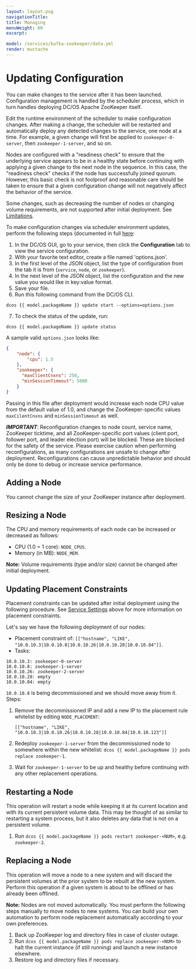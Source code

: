 ```yaml
---
layout: layout.pug
navigationTitle:
title: Managing
menuWeight: 60
excerpt:

model: /services/kafka-zookeeper/data.yml
render: mustache
---
```


<!-- Imported from git@github.com:mesosphere/dcos-zookeeper.git:update-docs -->

<a name="updating-configuration"></a>
# Updating Configuration
You can make changes to the service after it has been launched. Configuration management is handled by the scheduler process, which in turn handles deploying DC/OS Apache ZooKeeper itself.

Edit the runtime environment of the scheduler to make configuration changes. After making a change, the scheduler will be restarted and automatically deploy any detected changes to the service, one node at a time. For example, a given change will first be applied to `zookeeper-0-server`, then `zookeeper-1-server`, and so on.

Nodes are configured with a "readiness check" to ensure that the underlying service appears to be in a healthy state before continuing with applying a given change to the next node in the sequence. In this case, the "readiness check" checks if the node has successfully joined quorum. However, this basic check is not foolproof and reasonable care should be taken to ensure that a given configuration change will not negatively affect the behavior of the service.

Some changes, such as decreasing the number of nodes or changing volume requirements, are not supported after initial deployment. See [Limitations](#limitations).

To make configuration changes via scheduler environment updates, perform the following steps (documented in full [here](/1.9/deploying-services/config-universe-service/):

1. In the DC/OS GUI, go to your service, then click the **Configuration** tab to view the service configuration.
2. With your favorite text editor, create a file named 'options.json'.
3. In the first level of the JSON object, list the type of configuration from the tab it is from (`service`, `node`, or `zookeeper`).
4. In the next level of the JSON object, list the configuration and the new value you would like in key:value format.
5. Save your file.
6. Run this following command from the DC/OS CLI.

```
dcos {{ model.packageName }} update start --options=options.json
```

7. To check the status of the update, run:

```
dcos {{ model.packageName }} update status
```

A sample valid `options.json` looks like:
```json
{
    "node": {
        "cpu": 1.5
    },
    "zookeeper": {
      "maxClientCnxns": 250,
      "minSessionTimeout": 5000
    }
}
```

Passing in this file after deployment would increase each node CPU value from the default value of 1.0, and change the ZooKeeper-specific values `maxCilentCnxns` and `minSessionTimeout` as well.

***IMPORTANT***: Reconfiguration changes to node count, service name, ZooKeeper ticktime, and all ZooKeeper-specific port values (client port, follower port, and leader election port) will be blocked. These are blocked for the safety of the service. Please exercise caution when performing reconfigurations, as many configurations are unsafe to change after deployment. Reconfigurations can cause unpredictable behavior and should only be done to debug or increase service performance.

<a name="adding-a-node"></a>
## Adding a Node
You cannot change the size of your ZooKeeper instance after deployment.

<a name="resizing-a-node"></a>
## Resizing a Node
The CPU and memory requirements of each node can be increased or decreased as follows:
- CPU (1.0 = 1 core): `NODE_CPUS`.
- Memory (in MB): `NODE_MEM`.

**Note:** Volume requirements (type and/or size) cannot be changed after initial deployment.

<a name="updating-placement-constraints"></a>
## Updating Placement Constraints

Placement constraints can be updated after initial deployment using the following procedure. See [Service Settings](#service-settings) above for more information on placement constraints.

Let's say we have the following deployment of our nodes:

- Placement constraint of: `[["hostname", "LIKE", "10.0.10.3|10.0.10.8|10.0.10.26|10.0.10.28|10.0.10.84"]]`.
- Tasks:
```
10.0.10.3: zookeeper-0-server
10.0.10.8: zookeeper-1-server
10.0.10.26: zookeeper-2-server
10.0.10.28: empty
10.0.10.84: empty
```

`10.0.10.8` is being decommissioned and we should move away from it. Steps:

1. Remove the decommissioned IP and add a new IP to the placement rule whitelist by editing `NODE_PLACEMENT`:

	```
	[["hostname", "LIKE", "10.0.10.3|10.0.10.26|10.0.10.28|10.0.10.84|10.0.10.123"]]
	```
2. Redeploy `zookeeper-1-server` from the decommissioned node to somewhere within the new whitelist: `dcos {{ model.packageName }} pods replace zookeeper-1`.
3. Wait for `zookeeper-1-server` to be up and healthy before continuing with any other replacement operations.

<a name="restarting-a-node"></a>
## Restarting a Node

This operation will restart a node while keeping it at its current location and with its current persistent volume data. This may be thought of as similar to restarting a system process, but it also deletes any data that is not on a persistent volume.

1. Run `dcos {{ model.packageName }} pods restart zookeeper-<NUM>`, e.g. `zookeeper-2`.

<a name="replacing-a-node"></a>
## Replacing a Node

This operation will move a node to a new system and will discard the persistent volumes at the prior system to be rebuilt at the new system. Perform this operation if a given system is about to be offlined or has already been offlined.

**Note:** Nodes are not moved automatically. You must perform the following steps manually to move nodes to new systems. You can build your own automation to perform node replacement automatically according to your own preferences.

1. Back up ZooKeeper log and directory files in case of cluster outage.
2. Run `dcos {{ model.packageName }} pods replace zookeeper-<NUM>` to halt the current instance (if still running) and launch a new instance elsewhere.
3. Restore log and directory files if necessary.
